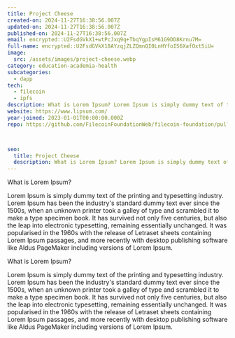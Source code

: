 ```yaml
---
title: Project Cheese
created-on: 2024-11-27T16:38:56.007Z
updated-on: 2024-11-27T16:38:56.007Z
published-on: 2024-11-27T16:38:56.007Z
email: encrypted::U2FsdGVkX1+wtPcJxq9q+TbqYgpIsM61G9DD8Krnu7M=
full-name: encrypted::U2FsdGVkX18AYzqjZLZQmnQI0LnHYfoIS6XafOxt5iU=
image:
  src: /assets/images/project-cheese.webp
category: education-academia-health
subcategories:
  - dapp
tech:
  - filecoin
  - ipfs
description: What is Lorem Ipsum? Lorem Ipsum is simply dummy text of the printing and typesetting
website: https://www.lipsum.com/
year-joined: 2023-01-01T00:00:00.000Z
repo: https://github.com/FilecoinFoundationWeb/filecoin-foundation/pull/848/commits



seo:
  title: Project Cheese
  description: What is Lorem Ipsum? Lorem Ipsum is simply dummy text of the printing and typesetting
---
```


What is Lorem Ipsum?

Lorem Ipsum is simply dummy text of the printing and typesetting industry. Lorem Ipsum has been the industry's standard dummy text ever since the 1500s, when an unknown printer took a galley of type and scrambled it to make a type specimen book. It has survived not only five centuries, but also the leap into electronic typesetting, remaining essentially unchanged. It was popularised in the 1960s with the release of Letraset sheets containing Lorem Ipsum passages, and more recently with desktop publishing software like Aldus PageMaker including versions of Lorem Ipsum.


What is Lorem Ipsum?

Lorem Ipsum is simply dummy text of the printing and typesetting industry. Lorem Ipsum has been the industry's standard dummy text ever since the 1500s, when an unknown printer took a galley of type and scrambled it to make a type specimen book. It has survived not only five centuries, but also the leap into electronic typesetting, remaining essentially unchanged. It was popularised in the 1960s with the release of Letraset sheets containing Lorem Ipsum passages, and more recently with desktop publishing software like Aldus PageMaker including versions of Lorem Ipsum.
